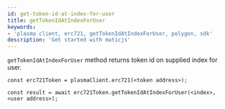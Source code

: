 ```yaml
---
id: get-token-id-at-index-for-user
title: getTokenIdAtIndexForUser
keywords: 
- 'plasma client, erc721, getTokenIdAtIndexForUser, polygon, sdk'
description: 'Get started with maticjs'
---
```


`getTokenIdAtIndexForUser` method returns token id on supplied index for user.

```
const erc721Token = plasmaClient.erc721(<token address>);

const result = await erc721Token.getTokenIdAtIndexForUser(<index>,<user address>);

```

